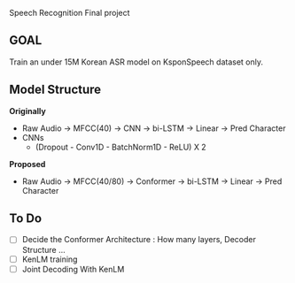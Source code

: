 Speech Recognition Final project

## GOAL
Train an under 15M Korean ASR model on KsponSpeech dataset only.

## Model Structure
**Originally**
- Raw Audio -> MFCC(40) -> CNN -> bi-LSTM -> Linear -> Pred Character
- CNNs
  - (Dropout - Conv1D - BatchNorm1D - ReLU) X 2

**Proposed**
- Raw Audio -> MFCC(40/80) -> Conformer -> bi-LSTM -> Linear -> Pred Character

## To Do
- [ ] Decide the Conformer Architecture : How many layers, Decoder Structure ...
- [ ] KenLM training 
- [ ] Joint Decoding With KenLM
